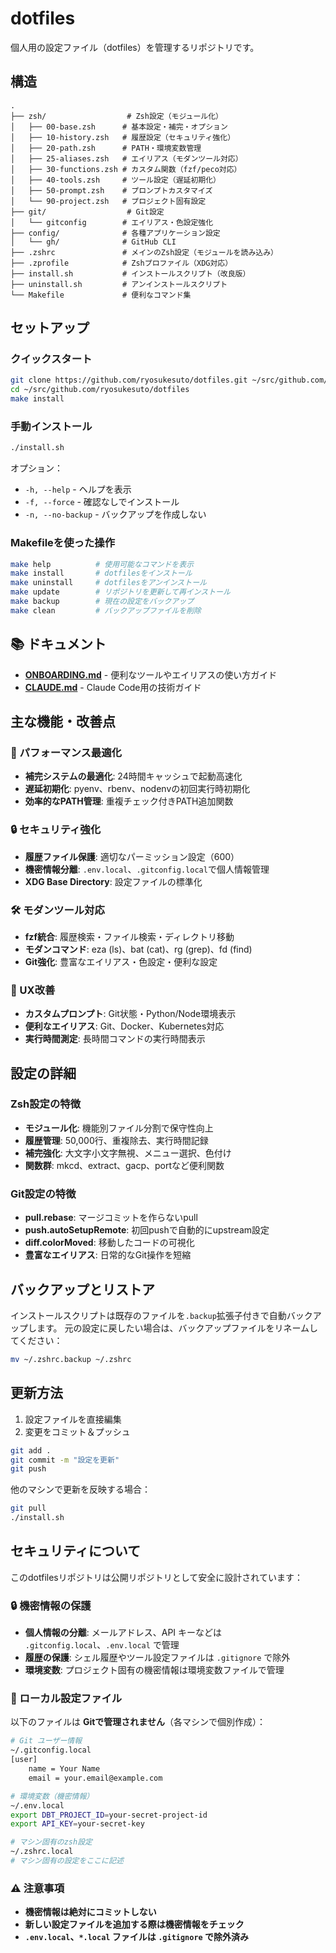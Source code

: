 # dotfiles

個人用の設定ファイル（dotfiles）を管理するリポジトリです。

## 構造

```
.
├── zsh/                  # Zsh設定（モジュール化）
│   ├── 00-base.zsh      # 基本設定・補完・オプション
│   ├── 10-history.zsh   # 履歴設定（セキュリティ強化）
│   ├── 20-path.zsh      # PATH・環境変数管理
│   ├── 25-aliases.zsh   # エイリアス（モダンツール対応）
│   ├── 30-functions.zsh # カスタム関数（fzf/peco対応）
│   ├── 40-tools.zsh     # ツール設定（遅延初期化）
│   ├── 50-prompt.zsh    # プロンプトカスタマイズ
│   └── 90-project.zsh   # プロジェクト固有設定
├── git/                  # Git設定
│   └── gitconfig        # エイリアス・色設定強化
├── config/              # 各種アプリケーション設定
│   └── gh/              # GitHub CLI
├── .zshrc               # メインのZsh設定（モジュールを読み込み）
├── .zprofile            # Zshプロファイル（XDG対応）
├── install.sh           # インストールスクリプト（改良版）
├── uninstall.sh         # アンインストールスクリプト
└── Makefile             # 便利なコマンド集
```

## セットアップ

### クイックスタート

```bash
git clone https://github.com/ryosukesuto/dotfiles.git ~/src/github.com/ryosukesuto/dotfiles
cd ~/src/github.com/ryosukesuto/dotfiles
make install
```

### 手動インストール

```bash
./install.sh
```

オプション：
- `-h, --help` - ヘルプを表示
- `-f, --force` - 確認なしでインストール
- `-n, --no-backup` - バックアップを作成しない

### Makefileを使った操作

```bash
make help          # 使用可能なコマンドを表示
make install       # dotfilesをインストール
make uninstall     # dotfilesをアンインストール
make update        # リポジトリを更新して再インストール
make backup        # 現在の設定をバックアップ
make clean         # バックアップファイルを削除
```

## 📚 ドキュメント

- **[ONBOARDING.md](ONBOARDING.md)** - 便利なツールやエイリアスの使い方ガイド
- **[CLAUDE.md](CLAUDE.md)** - Claude Code用の技術ガイド

## 主な機能・改善点

### 🚀 パフォーマンス最適化
- **補完システムの最適化**: 24時間キャッシュで起動高速化
- **遅延初期化**: pyenv、rbenv、nodenvの初回実行時初期化
- **効率的なPATH管理**: 重複チェック付きPATH追加関数

### 🔒 セキュリティ強化
- **履歴ファイル保護**: 適切なパーミッション設定（600）
- **機密情報分離**: `.env.local`、`.gitconfig.local`で個人情報管理
- **XDG Base Directory**: 設定ファイルの標準化

### 🛠 モダンツール対応
- **fzf統合**: 履歴検索・ファイル検索・ディレクトリ移動
- **モダンコマンド**: eza (ls)、bat (cat)、rg (grep)、fd (find)
- **Git強化**: 豊富なエイリアス・色設定・便利な設定

### 🎨 UX改善
- **カスタムプロンプト**: Git状態・Python/Node環境表示
- **便利なエイリアス**: Git、Docker、Kubernetes対応
- **実行時間測定**: 長時間コマンドの実行時間表示

## 設定の詳細

### Zsh設定の特徴

- **モジュール化**: 機能別ファイル分割で保守性向上
- **履歴管理**: 50,000行、重複除去、実行時間記録
- **補完強化**: 大文字小文字無視、メニュー選択、色付け
- **関数群**: mkcd、extract、gacp、portなど便利関数

### Git設定の特徴

- **pull.rebase**: マージコミットを作らないpull
- **push.autoSetupRemote**: 初回pushで自動的にupstream設定
- **diff.colorMoved**: 移動したコードの可視化
- **豊富なエイリアス**: 日常的なGit操作を短縮

## バックアップとリストア

インストールスクリプトは既存のファイルを`.backup`拡張子付きで自動バックアップします。
元の設定に戻したい場合は、バックアップファイルをリネームしてください：

```bash
mv ~/.zshrc.backup ~/.zshrc
```

## 更新方法

1. 設定ファイルを直接編集
2. 変更をコミット＆プッシュ

```bash
git add .
git commit -m "設定を更新"
git push
```

他のマシンで更新を反映する場合：

```bash
git pull
./install.sh
```

## セキュリティについて

このdotfilesリポジトリは公開リポジトリとして安全に設計されています：

### 🔒 機密情報の保護
- **個人情報の分離**: メールアドレス、API キーなどは `.gitconfig.local`、`.env.local` で管理
- **履歴の保護**: シェル履歴やツール設定ファイルは `.gitignore` で除外
- **環境変数**: プロジェクト固有の機密情報は環境変数ファイルで管理

### 📁 ローカル設定ファイル
以下のファイルは **Gitで管理されません**（各マシンで個別作成）：

```bash
# Git ユーザー情報
~/.gitconfig.local
[user]
    name = Your Name
    email = your.email@example.com

# 環境変数（機密情報）
~/.env.local
export DBT_PROJECT_ID=your-secret-project-id
export API_KEY=your-secret-key

# マシン固有のzsh設定
~/.zshrc.local
# マシン固有の設定をここに記述
```

### ⚠️ 注意事項
- **機密情報は絶対にコミットしない**
- **新しい設定ファイルを追加する際は機密情報をチェック**
- **`.env.local`、`*.local` ファイルは `.gitignore` で除外済み**